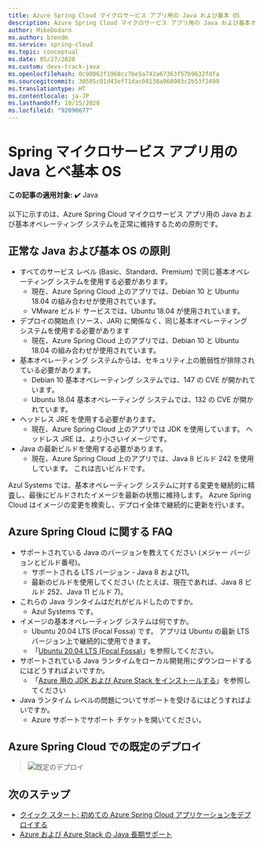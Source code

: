 ```yaml
---
title: Azure Spring Cloud マイクロサービス アプリ用の Java および基本 OS
description: Azure Spring Cloud マイクロサービス アプリ用の Java および基本オペレーティング システムを正常に維持するための原則
author: MikeDodaro
ms.author: brendm
ms.service: spring-cloud
ms.topic: conceptual
ms.date: 05/27/2020
ms.custom: devx-track-java
ms.openlocfilehash: 0c90062f1968cc7be5a742a67363f57b9632fdfa
ms.sourcegitcommit: 30505c01d43ef71dac08138a960903c2b53f2499
ms.translationtype: HT
ms.contentlocale: ja-JP
ms.lasthandoff: 10/15/2020
ms.locfileid: "92090677"
---
```

# <a name="java-and-base-os-for-spring-microservice-apps"></a>Spring マイクロサービス アプリ用の Java とベ基本 OS

**この記事の適用対象:** ✔️ Java

以下に示すのは、Azure Spring Cloud マイクロサービス アプリ用の Java および基本オペレーティング システムを正常に維持するための原則です。
## <a name="principles-for-healthy-java-and-base-os"></a>正常な Java および基本 OS の原則
* すべてのサービス レベル (Basic、Standard、Premium) で同じ基本オペレーティング システムを使用する必要があります。
    * 現在、Azure Spring Cloud 上のアプリでは、Debian 10 と Ubuntu 18.04 の組み合わせが使用されています。
    * VMware ビルド サービスでは、Ubuntu 18.04 が使用されています。
* デプロイの開始点 (ソース、JAR) に関係なく、同じ基本オペレーティング システムを使用する必要があります
    * 現在、Azure Spring Cloud 上のアプリでは、Debian 10 と Ubuntu 18.04 の組み合わせが使用されています。
* 基本オペレーティング システムからは、セキュリティ上の脆弱性が排除されている必要があります。
    * Debian 10 基本オペレーティング システムでは、147 の CVE が開かれています。
    * Ubuntu 18.04 基本オペレーティング システムでは、132 の CVE が開かれています。
* ヘッドレス JRE を使用する必要があります。
    * 現在、Azure Spring Cloud 上のアプリでは JDK を使用しています。 ヘッドレス JRE は、より小さいイメージです。
* Java の最新ビルドを使用する必要があります。
    * 現在、Azure Spring Cloud 上のアプリでは、Java 8 ビルド 242 を使用しています。 これは古いビルドです。
 
Azul Systems では、基本オペレーティング システムに対する変更を継続的に精査し、最後にビルドされたイメージを最新の状態に維持します。 Azure Spring Cloud はイメージの変更を検索し、デプロイ全体で継続的に更新を行います。
 
## <a name="faq-for-azure-spring-cloud"></a>Azure Spring Cloud に関する FAQ

* サポートされている Java のバージョンを教えてください (メジャー バージョンとビルド番号)。
    * サポートされる LTS バージョン - Java 8 および11。
    * 最新のビルドを使用してください (たとえば、現在であれば、Java 8 ビルド 252、Java 11 ビルド 7)。
* これらの Java ランタイムはだれがビルドしたのですか。
    * Azul Systems です。
* イメージの基本オペレーティング システムは何ですか。
    * Ubuntu 20.04 LTS (Focal Fossa) です。 アプリは Ubuntu の最新 LTS バージョン上で継続的に使用できます。
    * 「[Ubuntu 20.04 LTS (Focal Fossa)](http://releases.ubuntu.com/focal/)」を参照してください。
* サポートされている Java ランタイムをローカル開発用にダウンロードするにはどうすればよいですか。 
    * 「[Azure 用の JDK および Azure Stack をインストールする](/azure/developer/java/fundamentals/java-jdk-install)」を参照してください
* Java ランタイム レベルの問題についてサポートを受けるにはどうすればよいですか。
    * Azure サポートでサポート チケットを開いてください。
 
## <a name="default-deployment-on-azure-spring-cloud"></a>Azure Spring Cloud での既定のデプロイ

> ![既定のデプロイ](media/spring-cloud-principles/spring-cloud-default-deployment.png)
 
## <a name="next-steps"></a>次のステップ

* [クイック スタート: 初めての Azure Spring Cloud アプリケーションをデプロイする](spring-cloud-quickstart.md)
* [Azure および Azure Stack の Java 長期サポート](/azure/developer/java/fundamentals/java-jdk-long-term-support)
